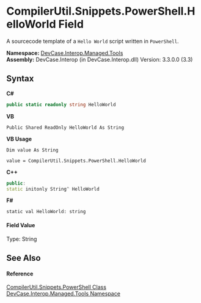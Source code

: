 # CompilerUtil.Snippets.PowerShell.HelloWorld Field
 

A sourcecode template of a `Hello World` script written in `PowerShell`.

**Namespace:**&nbsp;<a href="N_DevCase_Interop_Managed_Tools">DevCase.Interop.Managed.Tools</a><br />**Assembly:**&nbsp;DevCase.Interop (in DevCase.Interop.dll) Version: 3.3.0.0 (3.3)

## Syntax

**C#**<br />
``` C#
public static readonly string HelloWorld
```

**VB**<br />
``` VB
Public Shared ReadOnly HelloWorld As String
```

**VB Usage**<br />
``` VB Usage
Dim value As String

value = CompilerUtil.Snippets.PowerShell.HelloWorld

```

**C++**<br />
``` C++
public:
static initonly String^ HelloWorld
```

**F#**<br />
``` F#
static val HelloWorld: string
```


#### Field Value
Type: String

## See Also


#### Reference
<a href="T_DevCase_Interop_Managed_Tools_CompilerUtil_Snippets_PowerShell">CompilerUtil.Snippets.PowerShell Class</a><br /><a href="N_DevCase_Interop_Managed_Tools">DevCase.Interop.Managed.Tools Namespace</a><br />